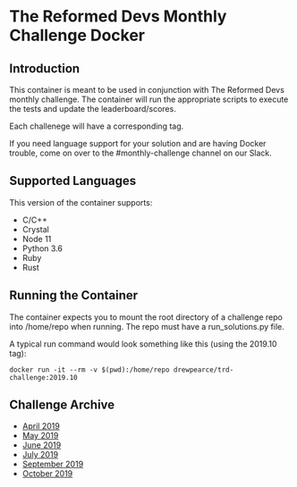 # The Reformed Devs Monthly Challenge Docker

## Introduction

This container is meant to be used in conjunction with The Reformed Devs monthly challenge. The container will run the appropriate scripts to execute the tests and update the leaderboard/scores.

Each challenege will have a corresponding tag.

If you need language support for your solution and are having Docker trouble, come on over to the #monthly-challenge channel on our Slack.

## Supported Languages

This version of the container supports:

* C/C++
* Crystal
* Node 11
* Python 3.6
* Ruby
* Rust

## Running the Container

The container expects you to mount the root directory of a challenge repo into /home/repo when running. The repo must have a run_solutions.py file.

A typical run command would look something like this (using the 2019.10 tag):

`docker run -it --rm -v $(pwd):/home/repo drewpearce/trd-challenge:2019.10`

## Challenge Archive

* [April 2019](https://github.com/plusuncold/longest-word-test)
* [May 2019](https://github.com/plusuncold/rainfall-calc-challenge)
* [June 2019](https://github.com/ReformedDevs/challenge-2019-06)
* [July 2019](https://github.com/ReformedDevs/challenge-2019-07)
* [September 2019](https://github.com/ReformedDevs/challenge-2019-09)
* [October 2019](https://github.com/ReformedDevs/challenge-2019-10)
